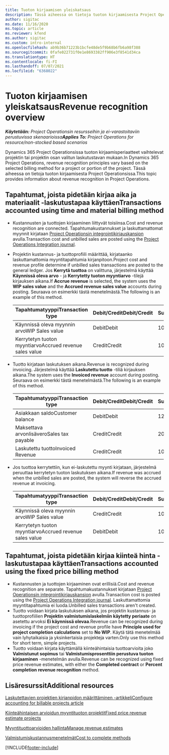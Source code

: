 ```yaml
---
title: Tuoton kirjaamisen yleiskatsaus
description: Tässä aiheessa on tietoja tuoton kirjaamisesta Project Operationsissa.
author: sigitac
ms.date: 11/16/2020
ms.topic: article
ms.reviewer: kfend
ms.author: sigitac
ms.custom: intro-internal
ms.openlocfilehash: ab9b36b71223b1bcfe48de5f9b68b6fb6a98f388
ms.sourcegitcommit: 0fafe022731f0e1e8693382ff906e3f8541d34ca
ms.translationtype: HT
ms.contentlocale: fi-FI
ms.lasthandoff: 07/07/2021
ms.locfileid: "6368022"
---
```

# <a name="revenue-recognition-overview"></a><span data-ttu-id="80ba4-103">Tuoton kirjaamisen yleiskatsaus</span><span class="sxs-lookup"><span data-stu-id="80ba4-103">Revenue recognition overview</span></span>

<span data-ttu-id="80ba4-104">_**Käytetään:** Project Operationsin resursseihin ja ei-varastoitaviin perustuvissa skenaarioissa_</span><span class="sxs-lookup"><span data-stu-id="80ba4-104">_**Applies To:** Project Operations for resource/non-stocked based scenarios_</span></span>

<span data-ttu-id="80ba4-105">Dynamics 365 Project Operationsissa tuoton kirjaamisperiaatteet vaihtelevat projektin tai projektin osan valitun laskutustavan mukaan.</span><span class="sxs-lookup"><span data-stu-id="80ba4-105">In Dynamics 365 Project Operations, revenue recognition principles vary based on the selected billing method for a project or portion of the project.</span></span> <span data-ttu-id="80ba4-106">Tässä aiheessa on tietoja tuoton kirjaamisesta Project Operationsissa.</span><span class="sxs-lookup"><span data-stu-id="80ba4-106">This topic provides information about revenue recognition in Project Operations.</span></span>

## <a name="transactions-accounted-using-time-and-material-billing-method"></a><span data-ttu-id="80ba4-107">Tapahtumat, joista pidetään kirjaa aika ja materiaalit -laskutustapaa käyttäen</span><span class="sxs-lookup"><span data-stu-id="80ba4-107">Transactions accounted using time and material billing method</span></span>

- <span data-ttu-id="80ba4-108">Kustannusten ja tuottojen kirjaaminen liittyvät toisiinsa.</span><span class="sxs-lookup"><span data-stu-id="80ba4-108">Cost and revenue recognition are connected.</span></span> <span data-ttu-id="80ba4-109">Tapahtumakustannukset ja laskuttamattomat myynnit kirjataan [Project Operationsin integrointikirjauskansion](../project-accounting/project-operations-integration-journal.md) avulla.</span><span class="sxs-lookup"><span data-stu-id="80ba4-109">Transaction cost and unbilled sales are posted using the [Project Operations Integration journal](../project-accounting/project-operations-integration-journal.md).</span></span>
- <span data-ttu-id="80ba4-110">Projektin kustannus- ja tuottoprofiili määrittää, kirjataanko laskuttamattomia myyntitapahtumia kirjanpitoon.</span><span class="sxs-lookup"><span data-stu-id="80ba4-110">Project cost and revenue profile determine if unbilled sales transactions are posted to the general ledger.</span></span> <span data-ttu-id="80ba4-111">Jos **Kerrytä tuottoa** on valittuna, järjestelmä käyttää **Käynnissä oleva arvo** - ja **Kerrytetty tuoton myyntiarvo** -tilejä kirjauksen aikana.</span><span class="sxs-lookup"><span data-stu-id="80ba4-111">If **Accrue revenue** is selected, the system uses the **WIP sales value** and the **Accrued revenue sales value** accounts during posting.</span></span> <span data-ttu-id="80ba4-112">Seuraava on esimerkki tästä menetelmästä.</span><span class="sxs-lookup"><span data-stu-id="80ba4-112">The following is an example of this method.</span></span>  

  | <span data-ttu-id="80ba4-113">Tapahtumatyyppi</span><span class="sxs-lookup"><span data-stu-id="80ba4-113">Transaction type</span></span> | <span data-ttu-id="80ba4-114">Debit/Credit</span><span class="sxs-lookup"><span data-stu-id="80ba4-114">Debit/Credit</span></span> | <span data-ttu-id="80ba4-115">Summa</span><span class="sxs-lookup"><span data-stu-id="80ba4-115">Amount</span></span> |
  | --- | --- | --- |
  | <span data-ttu-id="80ba4-116">Käynnissä oleva myynnin arvo</span><span class="sxs-lookup"><span data-stu-id="80ba4-116">WIP Sales value</span></span> | <span data-ttu-id="80ba4-117">Debit</span><span class="sxs-lookup"><span data-stu-id="80ba4-117">Debit</span></span> | <span data-ttu-id="80ba4-118">100</span><span class="sxs-lookup"><span data-stu-id="80ba4-118">100</span></span> |
  | <span data-ttu-id="80ba4-119">Kerrytetyn tuoton myyntiarvo</span><span class="sxs-lookup"><span data-stu-id="80ba4-119">Accrued revenue sales value</span></span> | <span data-ttu-id="80ba4-120">Credit</span><span class="sxs-lookup"><span data-stu-id="80ba4-120">Credit</span></span> | <span data-ttu-id="80ba4-121">100</span><span class="sxs-lookup"><span data-stu-id="80ba4-121">100</span></span> |

- <span data-ttu-id="80ba4-122">Tuotto kirjataan laskutuksen aikana.</span><span class="sxs-lookup"><span data-stu-id="80ba4-122">Revenue is recognized during invoicing.</span></span> <span data-ttu-id="80ba4-123">Järjestelmä käyttää **Laskutettu tuotto** -tiliä kirjauksen aikana.</span><span class="sxs-lookup"><span data-stu-id="80ba4-123">The system uses the **Invoiced revenue** account during posting.</span></span> <span data-ttu-id="80ba4-124">Seuraava on esimerkki tästä menetelmästä.</span><span class="sxs-lookup"><span data-stu-id="80ba4-124">The following is an example of this method.</span></span>  

  | <span data-ttu-id="80ba4-125">Tapahtumatyyppi</span><span class="sxs-lookup"><span data-stu-id="80ba4-125">Transaction type</span></span> | <span data-ttu-id="80ba4-126">Debit/Credit</span><span class="sxs-lookup"><span data-stu-id="80ba4-126">Debit/Credit</span></span> | <span data-ttu-id="80ba4-127">Summa</span><span class="sxs-lookup"><span data-stu-id="80ba4-127">Amount</span></span> |
  | --- | --- | --- |
  | <span data-ttu-id="80ba4-128">Asiakkaan saldo</span><span class="sxs-lookup"><span data-stu-id="80ba4-128">Customer balance</span></span> | <span data-ttu-id="80ba4-129">Debit</span><span class="sxs-lookup"><span data-stu-id="80ba4-129">Debit</span></span> | <span data-ttu-id="80ba4-130">120</span><span class="sxs-lookup"><span data-stu-id="80ba4-130">120</span></span> |
  | <span data-ttu-id="80ba4-131">Maksettava arvonlisävero</span><span class="sxs-lookup"><span data-stu-id="80ba4-131">Sales tax payable</span></span> | <span data-ttu-id="80ba4-132">Credit</span><span class="sxs-lookup"><span data-stu-id="80ba4-132">Credit</span></span> | <span data-ttu-id="80ba4-133">20</span><span class="sxs-lookup"><span data-stu-id="80ba4-133">20</span></span> |
  | <span data-ttu-id="80ba4-134">Laskutettu tuotto</span><span class="sxs-lookup"><span data-stu-id="80ba4-134">Invoiced Revenue</span></span> | <span data-ttu-id="80ba4-135">Credit</span><span class="sxs-lookup"><span data-stu-id="80ba4-135">Credit</span></span> | <span data-ttu-id="80ba4-136">100</span><span class="sxs-lookup"><span data-stu-id="80ba4-136">100</span></span> |

- <span data-ttu-id="80ba4-137">Jos tuottoa kerrytettiin, kun ei-laskutettu myynti kirjataan, järjestelmä peruuttaa kerrytetyn tuoton laskutuksen aikana.</span><span class="sxs-lookup"><span data-stu-id="80ba4-137">If revenue was accrued when the unbilled sales are posted, the system will reverse the accrued revenue at invoicing.</span></span>

  | <span data-ttu-id="80ba4-138">Tapahtumatyyppi</span><span class="sxs-lookup"><span data-stu-id="80ba4-138">Transaction type</span></span> | <span data-ttu-id="80ba4-139">Debit/Credit</span><span class="sxs-lookup"><span data-stu-id="80ba4-139">Debit/Credit</span></span> | <span data-ttu-id="80ba4-140">Summa</span><span class="sxs-lookup"><span data-stu-id="80ba4-140">Amount</span></span> |
  | --- | --- | --- |
  | <span data-ttu-id="80ba4-141">Käynnissä oleva myynnin arvo</span><span class="sxs-lookup"><span data-stu-id="80ba4-141">WIP Sales value</span></span> | <span data-ttu-id="80ba4-142">Credit</span><span class="sxs-lookup"><span data-stu-id="80ba4-142">Credit</span></span> | <span data-ttu-id="80ba4-143">100</span><span class="sxs-lookup"><span data-stu-id="80ba4-143">100</span></span> |
  | <span data-ttu-id="80ba4-144">Kerrytetyn tuoton myyntiarvo</span><span class="sxs-lookup"><span data-stu-id="80ba4-144">Accrued revenue sales value</span></span> | <span data-ttu-id="80ba4-145">Debit</span><span class="sxs-lookup"><span data-stu-id="80ba4-145">Debit</span></span> | <span data-ttu-id="80ba4-146">100</span><span class="sxs-lookup"><span data-stu-id="80ba4-146">100</span></span> |

## <a name="transactions-accounted-using-the-fixed-price-billing-method"></a><span data-ttu-id="80ba4-147">Tapahtumat, joista pidetään kirjaa kiinteä hinta -laskutustapaa käyttäen</span><span class="sxs-lookup"><span data-stu-id="80ba4-147">Transactions accounted using the fixed price billing method</span></span>

- <span data-ttu-id="80ba4-148">Kustannusten ja tuottojen kirjaaminen ovat erillisiä.</span><span class="sxs-lookup"><span data-stu-id="80ba4-148">Cost and revenue recognition are separate.</span></span> <span data-ttu-id="80ba4-149">Tapahtumakustannukset kirjataan [Project Operationsin integrointikirjauskansion](../project-accounting/project-operations-integration-journal.md) avulla.</span><span class="sxs-lookup"><span data-stu-id="80ba4-149">Transaction cost is posted using the [Project Operations Integration journal](../project-accounting/project-operations-integration-journal.md).</span></span> <span data-ttu-id="80ba4-150">Laskuttamattomia myyntitapahtumia ei luoda.</span><span class="sxs-lookup"><span data-stu-id="80ba4-150">Unbilled sales transactions aren't created.</span></span>
- <span data-ttu-id="80ba4-151">Tuotto voidaan kirjata laskutuksen aikana, jos projektin kustannus- ja tuottoprofiilien **Projektin valmistumislaskelmiin käytetty periaate** on asetettu arvoksi **Ei käynnissä olevaa**.</span><span class="sxs-lookup"><span data-stu-id="80ba4-151">Revenue can be recognized during invoicing if the project cost and revenue profile have **Principle used for project completion calculations** set to **No WIP**.</span></span> <span data-ttu-id="80ba4-152">Käytä tätä menetelmää vain lyhytaikaisia ja yksinkertaisia projekteja varten.</span><span class="sxs-lookup"><span data-stu-id="80ba4-152">Only use this method for short term, simple projects.</span></span>
- <span data-ttu-id="80ba4-153">Tuotto voidaan kirjata käyttämällä kiinteähintaisia tuottoarvioita joko **Valmistunut sopimus** tai **Valmistumisprosenttiin perustuva tuoton kirjaaminen** -menetelmän avulla.</span><span class="sxs-lookup"><span data-stu-id="80ba4-153">Revenue can be recognized using fixed price revenue estimates, with either the **Completed contract** or **Percent completion revenue recognition** method.</span></span>

## <a name="additional-resources"></a><span data-ttu-id="80ba4-154">Lisäresurssit</span><span class="sxs-lookup"><span data-stu-id="80ba4-154">Additional resources</span></span>
[<span data-ttu-id="80ba4-155">Laskutettavien projektien kirjanpidon määrittäminen -artikkeli</span><span class="sxs-lookup"><span data-stu-id="80ba4-155">Configure accounting for billable projects article</span></span>](../project-accounting/configure-accounting-billable-projects.md)

[<span data-ttu-id="80ba4-156">Kiinteähintaisen arvioidun myyntituoton projektit</span><span class="sxs-lookup"><span data-stu-id="80ba4-156">Fixed price revenue estimate projects</span></span>](rev-rec-percentage-completion-method.md)

[<span data-ttu-id="80ba4-157">Myyntituottoarvioiden hallinta</span><span class="sxs-lookup"><span data-stu-id="80ba4-157">Manage revenue estimates</span></span>](rev-rec-completed-contract-method.md)

[<span data-ttu-id="80ba4-158">Valmistumiskustannusmenetelmät</span><span class="sxs-lookup"><span data-stu-id="80ba4-158">Cost to complete methods</span></span>](cost-complete-methods.md)


[!INCLUDE[footer-include](../includes/footer-banner.md)]